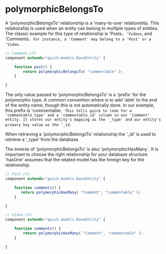 # polymorphicBelongsTo

A 'polymorphicBelongsTo' relationship is a 'many-to-one' relationship. This relationship is used when an entity can belong to multiple types of entities. The classic example for this type of relationship is 'Posts`, 'Videos`, and 'Comments`. For instance, a 'Comment' may belong to a 'Post' or a 'Video`.

```javascript
// Comment.cfc
component extends="quick.models.BaseEntity" {

    function post() {
        return polymorphicBelongsTo( "commentable" );
    }

}
```

The only value passed to 'polymorphicBelongsTo' is a 'prefix' for the polymorphic type. A common convention where is to add 'able' to the end of the entity name, though this is not automatically done. In our example, this prefix is 'commentable`. This tells quick to look for a 'commentable_type' and a 'commentable_id' column in our 'Comment' entity. It stores our entity's mapping as the '_type' and our entity's primary key value as the '_id`.

When retrieving a 'polymorphicBelongsTo' relationship the '_id' is used to retrieve a '_type' from the database.

The inverse of 'polymorphicBelongsTo' is also 'polymorphicHasMany`. It is important to choose the right relationship for your database structure. 'hasOne' assumes that the related model has the foreign key for the relationship.

```javascript
// Post.cfc
component extends="quick.models.BaseEntity" {

    function comments() {
       return polymorphicHasMany( "Comment", "commentable" );
    }

}
```

```javascript
// Video.cfc
component extends="quick.models.BaseEntity" {

    function comments() {
        return polymorphicHasMany( "Comment", "commentable" );
    }

}
```

